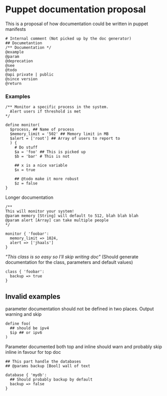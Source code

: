 # Puppet documentation proposal
This is a proposal of how documentation could be written in puppet manifests


    # Internal comment (Not picked up by the doc generator)
    ## Documetantion
    /** Documentation */
    @example
    @param
    @deprecation
    @see
    @todo
    @api private | public
    @since version
    @return

### Examples


    /** Monitor a specific process in the system.
      Alert users if threshold is met
    */

    define monitor(
      $process, ## Name of process
      $memory_limit = '502' ## Memory limit in MB
      $alert = ['root'] ## Array of users to report to
      ) {
        # Do stuff
        $a = 'foo' ## This is picked up
        $b = 'bar' # This is not

        ## x is a nice variable
        $x = true

        ## @todo make it more robust
        $z = false
    }


Longer documentation

    /**
    This will monitor your system!
    @param memory [String] will default to 512, blah blah blah
    @param alert [Array] can take multiple people
    */

    monitor { 'foobar':
      memory_limit => 1024,
      alert => ['jhaals']
    }


_"This class is so easy so I'll skip writing doc"_
(Should generate documentation for the class, parameters and default values)

    class { 'foobar':
      backup => true
    }

## Invalid examples

parameter documentation should not be defined in two places. Output warning and skip

    define foo(
      ## should be ipv4
      $ip ## or ipv6
    )


Parameter documented both top and inline should warn and probably skip inline in favour for top doc

    ## This part handle the databases
    ## @params backup [Bool] wall of text

    database { 'mydb':
      ## Should probably backup by default
      backup => false
    }
